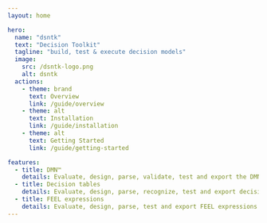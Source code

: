 ```yaml
---
layout: home

hero:
  name: "dsntk"
  text: "Decision Toolkit"
  tagline: "build, test & execute decision models"
  image:
    src: /dsntk-logo.png
    alt: dsntk
  actions:
    - theme: brand
      text: Overview
      link: /guide/overview
    - theme: alt
      text: Installation
      link: /guide/installation
    - theme: alt
      text: Getting Started
      link: /guide/getting-started

features:
  - title: DMN™
    details: Evaluate, design, parse, validate, test and export the DMN™ compliant decision models.
  - title: Decision tables
    details: Evaluate, design, parse, recognize, test and export decision tables.
  - title: FEEL expressions
    details: Evaluate, design, parse, test and export FEEL expressions.
---
```

